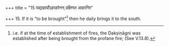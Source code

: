 +++
title = "15 यद्याहार्योऽहरहरेनन् दक्षिणत आहरन्ति"

+++
15. If it is "to be brought”[^1] then he daily brings it to the south.  


[^1]: i.e. if at the time of establishment of fires, the Dakṣiṇāgni was established after being brought from the profane fire; (See V.13.8).
